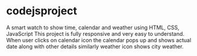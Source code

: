 # codejsproject
A smart watch to show time, calendar and weather using HTML, CSS, JavaScript
This project is fully responsive and very easy to understand.
When user clicks on calendar icon the calendar pops up and shows actual date along with other details similarly weather icon shows city weather.
